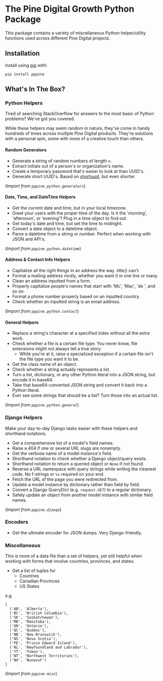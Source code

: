 # The Pine Digital Growth Python Package

This package contains a variety of miscellaneous Python helper/utility functions used across different Pine Digital 
projects.

## Installation

Install using [pip](https://pypi.org/project/pppine/) with:

```
pip install pppine
```

## What's In The Box?

### Python Helpers

Tired of searching StackOverflow for answers to the most basic of Python problems? We've got you covered. 

While these helpers may seem random in nature, they've come in handy hundreds of times across multiple Pine Digital 
products. They're solutions with a personal spin, some with more of a creative touch than others.

#### Random Generators

* Generate a string of random numbers of length `n`.
* Extract initials out of a person's or organization's name.
* Create a temporary password that's easier to look at than UUID's.
* Generate short UUID's. Based on [shortuuid](https://pypi.org/project/shortuuid/), but even shorter.

(*Import from `pppine.python.generators`*)

#### Date, Time, and DateTime Helpers

* Get the current date and time, but in your local timezone.
* Greet your users with the proper time of the day. Is it the 'morning', 'afternoon', or 'evening'? Plug in a time 
  object to find out.
* Get today's date and time, but set the time to midnight.
* Convert a date object to a datetime object.
* Parse a datetime from a string or number. Perfect when working with JSON and API's.

(*Import from `pppine.python.datetime`*)

#### Address & Contact Info Helpers

* Capitalize all the right things in an address the way .title() can't.
* Format a mailing address nicely, whether you want it in one line or many.
* Clean an address inputted from a form.
* Properly capitalize people's names that start with 'Mc', 'Mac', 'de ', and so on.
* Format a phone number properly based on an inputted country.
* Check whether an inputted string is an email address.

(*Import from `pppine.python.contact`*)

#### General Helpers

* Replace a string's character at a specified index without all the extra work.
* Check whether a file is a certain file type. You never know, file extensions might not always tell a true story.
    * While you're at it, raise a specialized exception if a certain file isn't the file type you want it to be.
* Get the class name of an object.
* Check whether a string actually represents a list.
* Turn a list, dictionary, or any other Python literal into a JSON string, but encode it in base64.
* Take that base64-converted JSON string and convert it back into a Python literal.
* Ever see some strings that should be a list? Turn those into an actual list.

(*Import from `pppine.python.general`*)
  
### Django Helpers

Make your day-to-day Django tasks easier with these helpers and shorthand notations.

* Get a comprehensive list of a model's field names.
* Raise a 404 if one or several URL slugs are nonempty.
* Get the verbose name of a model instance's field.
* Shorthand notation to check whether a Django object/query exists.
* Shorthand notation to return a queried object or `None` if not found.
* Reverse a URL namespace with query strings while writing the cleanest code. No f-strings or `%s` required on your end.
* Fetch the URL of the page you were redirected from.
* Update a model instance by dictionary rather than field by field.
* Convert a Django QueryDict (e.g. `request.GET`) to a regular dictionary.
* Safely update an object from another model instance with similar field names.

(*Import from `pppine.django`*)

### Encoders

* Get the ultimate encoder for JSON dumps. Very Django-friendly.

### Miscellaneous


This is more of a data file than a set of helpers, yet still helpful when working with forms that involve countries, 
provinces, and states.

* Get a list of tuples for
  * Countries
  * Canadian Provinces
  * US States
  
e.g.

```
[
  ('AB', 'Alberta'),
  ('BC', 'British Columbia'),
  ('SK', 'Saskatchewan'),
  ('MB', 'Manitoba'),
  ('ON', 'Ontario'),
  ('QC', 'Quebec'),
  ('NB', 'New Brunswick'),
  ('NS', 'Nova Scotia'),
  ('PE', 'Prince Edward Island'),
  ('NL', 'Newfoundland and Labrador'),
  ('YT', 'Yukon'),
  ('NT', 'Northwest Territories'),
  ('NU', 'Nunavut')
]
```

(*Import from `pppine.misc`*)
